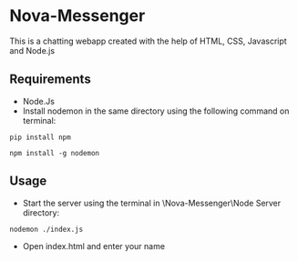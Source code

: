# Nova-Messenger
This is a chatting webapp created with the help of HTML, CSS, Javascript and Node.js
## Requirements
- Node.Js
- Install nodemon in the same directory using the following command on terminal:
```
pip install npm
```
```
npm install -g nodemon
```
## Usage
- Start the server using the terminal in \Nova-Messenger\Node Server directory:
```
nodemon ./index.js
```
- Open index.html and enter your name
